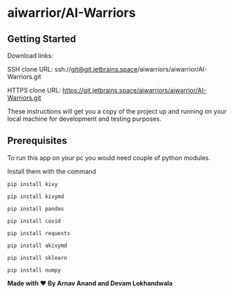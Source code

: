 # aiwarrior/AI-Warriors



## Getting Started

Download links:

SSH clone URL: ssh://git@git.jetbrains.space/aiwarriors/aiwarrior/AI-Warriors.git

HTTPS clone URL: https://git.jetbrains.space/aiwarriors/aiwarrior/AI-Warriors.git



These instructions will get you a copy of the project up and running on your local machine for development and testing purposes.

## Prerequisites

To run this app on your pc you would need  couple of python modules.

Install them with the command

```
pip install kivy
```
```
pip install kivymd
```
```
pip install pandas
```
```
pip install covid
```
```
pip install requests
```
```
pip install akivymd
```

```
pip install sklearn
```

```
pip install numpy
```

 **Made with ❤️  By Arnav Anand and Devam Lokhandwala**


